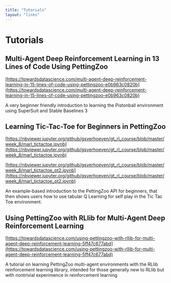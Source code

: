 ```yaml
---
title: "Tutorials"
layout: "links"
---
```


# Tutorials

##  Multi-Agent Deep Reinforcement Learning in 13 Lines of Code Using PettingZoo
[https://towardsdatascience.com/multi-agent-deep-reinforcement-learning-in-15-lines-of-code-using-pettingzoo-e0b963c0820b](https://towardsdatascience.com/multi-agent-deep-reinforcement-learning-in-15-lines-of-code-using-pettingzoo-e0b963c0820b)

A very beginner friendly introduction to learning the Pistonball environment using SuperSuit and Stable Baselines 3

## Learning Tic-Tac-Toe for Beginners in PettingZoo
[https://nbviewer.jupyter.org/github/gsverhoeven/gt_rl_course/blob/master/week_8/marl_tictactoe.ipynb](https://nbviewer.jupyter.org/github/gsverhoeven/gt_rl_course/blob/master/week_8/marl_tictactoe.ipynb)

[https://nbviewer.jupyter.org/github/gsverhoeven/gt_rl_course/blob/master/week_8/marl_tictactoe_pt2.ipynb](https://nbviewer.jupyter.org/github/gsverhoeven/gt_rl_course/blob/master/week_8/marl_tictactoe_pt2.ipynb)

An example-based introduction to the PettingZoo API for beginners, that then shows users how to use tabular Q Learning for self play in the Tic Tac Toe environment.

## Using PettingZoo with RLlib for Multi-Agent Deep Reinforcement Learning
[https://towardsdatascience.com/using-pettingzoo-with-rllib-for-multi-agent-deep-reinforcement-learning-5ff47c677abd](https://towardsdatascience.com/using-pettingzoo-with-rllib-for-multi-agent-deep-reinforcement-learning-5ff47c677abd)

A tutorial on learning PettingZoo multi-agent environments with the RLlib reinforcement learning library, intended for those generally new to RLlib but with nontrivial experimence in reinforcement learning
